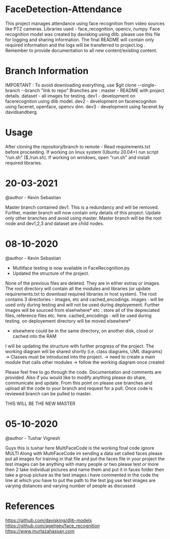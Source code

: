 # FaceDetection-Attendance
This project manages attendance using face recognition from video sources like PTZ cameras. Libraries used - face_recognition, opencv, numpy. Face recognition model was created by davisking using dlib.
please use this file for logging and sharing information. The final README will contain only required information and the logs will be transferred to project.log . Remember to provide documentation to all new content/existing content. 

# Branch Information
IMPORTANT : To avoid downloading everything, use $git clone --single-branch --branch <branchname> "link to repo"
Branches are : 
master - README with project details.
dataset - all images for testing.
dev1 - development on facerecogniton using dlib model.
dev2 - development on facerecogniton using facenet, openface, opencv dnn.
dev3 - development using facenet by davidsandberg.

# Usage
After cloning the repository/branch to remote -
Read requirements.txt before proceeding.
If working on linux system (Ubuntu 20.04+) run script "run.sh" ($./run.sh).
If working on windows, open "run.sh" and install required libraries.

# 20-03-2021
@author - Kevin Sebastian

Master branch contained dev1. This is a redundancy and will be removed. Further, master branch will now contain only details of this project. Update only other branches and avoid using master.
Master branch will be the root node and dev1,2,3 and dataset are child nodes.

# 08-10-2020
@author - Kevin Sebastian

- Multiface testing is now available in FaceRecognition.py.
- Updated the structure of the project.

None of the previous files are deleted. They are in either extras or images. The root directory will contain all the modules and libraries (or update requirements.txt to download required libraries in host system). The root contains 3 directories - images, etc and cached_encodings.
images : will be used only during testing and will not be used during deployement. Further images will be sourced from elsehwhere*
etc : store all of the depreciated files, reference files etc. here.
cached_encodings : will be used during testing. on deployement directory will be moved elsewhere*
* elsewhere could be in the same directory, on another disk, cloud or cached into the RAM

I will be updating the structure with further progress of the project. 
The working diagram will be shared shortly (i.e. class diagrams, UML diagrams)
-> Classes must be introduced into the project.
-> need to create a main module that calls other modules
-> follow the working diagram once created

Please feel free to go through the code. Documentation and comments are provided.
Also if you would like to modify anything please do share, communicate and update.
From this point on please use branches and upload all the code to your branch and request for a pull. Once code is reviewed branch can be pulled to master.

THIS WILL BE THE NEW MASTER

# 05-10-2020
@author - Tushar Vignesh

Guys this is tushar here MultiFaceCode is the working final code ignore MULTI 
Along with MultiFaceCode im sending a data set called faces please put all images for training in that file and put the faces file in your project 
the test images can be anything with many people or two please test or more then 2 take individual pictures and name them and put it in faces folder then take a group picture as the test images i have commented in the code the line at which you have to put the path to the test jpg
use test images are varying distances and varying number of people as discussed

# References
https://github.com/davisking/dlib-models
https://github.com/ageitgey/face_recognition
https://www.murtazahassan.com
